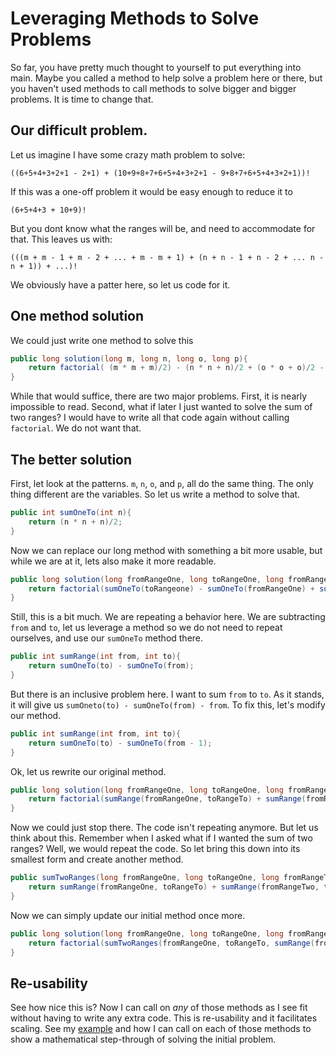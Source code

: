 # Leveraging Methods to Solve Problems
So far, you have pretty much thought to yourself to put everything into main. Maybe you called a method to help solve a problem here or there, but you haven't used methods to call methods to solve bigger and bigger problems. It is time to change that.

## Our difficult problem.
Let us imagine I have some crazy math problem to solve:

	((6+5+4+3+2+1 - 2+1) + (10+9+8+7+6+5+4+3+2+1 - 9+8+7+6+5+4+3+2+1))!
	
If this was a one-off problem it would be easy enough to reduce it to 

	(6+5+4+3 + 10+9)!
	
But you dont know what the ranges will be, and need to accommodate for that. This leaves us with:

	(((m + m - 1 + m - 2 + ... + m - m + 1) + (n + n - 1 + n - 2 + ... n - n + 1)) + ...)!
	
We obviously have a patter here, so let us code for it.

## One method solution
We could just write one method to solve this

```java
public long solution(long m, long n, long o, long p){
	return factorial( (m * m + m)/2) - (n * n + n)/2 + (o * o + o)/2 - (p * p + p)/2);
}
```
	
While that would suffice, there are two major problems. First, it is nearly impossible to read. Second, what if later I just wanted to solve the sum of two ranges? I would have to write all that code again without calling `factorial`. We do not want that. 

## The better solution
First, let look at the patterns. `m`, `n`, `o`, and `p`, all do the same thing. The only thing different are the variables. So let us write a method to solve that.

```java
public int sumOneTo(int n){
	return (n * n + n)/2;
}
```
				
Now we can replace our long method with something a bit more usable, but while we are at it, lets also make it more readable.

```java
public long solution(long fromRangeOne, long toRangeOne, long fromRangeTwo, long toRangeTwo){
	return factorial(sumOneTo(toRangeone) - sumOneTo(fromRangeOne) + sumOneTo(toRangeTwo) - sumOneTo(fromRangeTwo));
}
```
				
Still, this is a bit much. We are repeating a behavior here. We are subtracting `from` and `to`, let us leverage a method so we do not need to repeat ourselves, and use our `sumOneTo` method there.

```java
public int sumRange(int from, int to){
	return sumOneTo(to) - sumOneTo(from);
}
```
				
But there is an inclusive problem here. I want to sum `from` to `to`. As it stands, it will give us `sumOneto(to) - sumOneTo(from) - from`. To fix this, let's modify our method.
 
```java
public int sumRange(int from, int to){
	return sumOneTo(to) - sumOneTo(from - 1);
}
```
	
Ok, let us rewrite our original method.

```java
public long solution(long fromRangeOne, long toRangeOne, long fromRangeTwo, long toRangeTwo){
	return factorial(sumRange(fromRangeOne, toRangeTo) + sumRange(fromRangeTwo, toRangeTwo));
}
```
				
Now we could just stop there. The code isn't repeating anymore. But let us think about this. Remember when I asked what if I wanted the sum of two ranges? Well, we would repeat the code. So let bring this down into its smallest form and create another method.

```java
public sumTwoRanges(long fromRangeOne, long toRangeOne, long fromRangeTwo, long toRangeTwo){
	return sumRange(fromRangeOne, toRangeTo) + sumRange(fromRangeTwo, toRangeTwo));
}
```
	
Now we can simply update our initial method once more.

```java
public long solution(long fromRangeOne, long toRangeOne, long fromRangeTwo, long toRangeTwo){
	return factorial(sumTwoRanges(fromRangeOne, toRangeTo, sumRange(fromRangeTwo, toRangeTwo));
}
```
		
## Re-usability
See how nice this is? Now I can call on *any* of those methods as I see fit without having to write any extra code. This is re-usability and it facilitates scaling. See my [example](LeverageMethod.java) and how I can call on each of those methods to show a mathematical step-through of solving the initial problem.